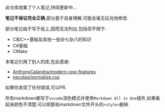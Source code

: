 此仓库收集了个人笔记,持续更新中...

**笔记不保证完全正确**,部分基于自身理解,可能会毫无征兆地修改.

部分笔记由于写于纸上,因而无法列出,包括但不限于:
- C和C++基础及其他一些杂七杂八的知识
- C#基础
- CMake

本笔记引用了别人的库,在此感谢:
- [AnthonyCalandra/modern-cpp-features](https://github.com/AnthonyCalandra/modern-cpp-features)
- [necolas/normalize.css](https://github.com/necolas/normalize.css)

如果你发现了任何错误,可以PR.

所有markdown都写于`vscode`深色模式并使用`Markdown All in One`插件,如果看起来颜色不清楚,可以把那些markdown文件开头的`<style>`删掉.
